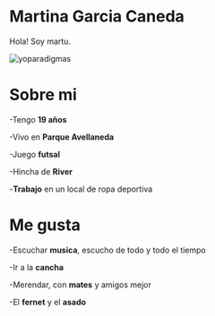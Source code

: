 # Martina Garcia Caneda 

Hola! Soy martu.

![yoparadigmas](https://user-images.githubusercontent.com/129457543/229545324-d6ed0a71-6acb-4508-b395-9bf309277c10.jpeg)




# Sobre mi
-Tengo **19 años**

-Vivo en **Parque Avellaneda**

-Juego **futsal** 

-Hincha de **River** 

-**Trabajo** en un local de ropa deportiva

# Me gusta
-Escuchar **musica**, escucho de todo y todo el tiempo

-Ir a la **cancha**

-Merendar, con **mates** y amigos mejor 

-El **fernet** y el **asado** 

